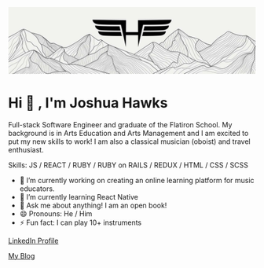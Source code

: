 ![Hawks-Portfolio-Banner](https://github.com/jdhawks2132/hawksdev/blob/main/Hawks%20Banner.jpg?raw=true)

# Hi 👋 , I'm Joshua Hawks


Full-stack Software Engineer and graduate of the Flatiron School. My background is in Arts Education and Arts Management and I am excited to put my new skills to work! I am also a classical musician (oboist) and travel enthusiast. 

Skills: JS / REACT / RUBY / RUBY on RAILS / REDUX / HTML / CSS / SCSS

- 🔭 I’m currently working on creating an online learning platform for music educators.
- 🌱 I’m currently learning React Native
- 💬 Ask me about anything! I am an open book! 
- 😄 Pronouns: He / Him 
- ⚡ Fun fact: I can play  10+ instruments

[LinkedIn Profile](https://www.linkedin.com/in/joshuahawks1/)

[My Blog](https://medium.com/@jdhawks)

